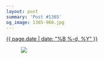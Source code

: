 ```yaml
---
layout: post
summary: 'Post #1365'
og_image: 1365-960.jpg
---
```


<p>
 <time>
  <a href="/1365">
   {{ page.date | date: "%B %-d, %Y" }}
  </a>
 </time>
 <a href="/1365">
  <figure data-taken="5/9/2021">
   <img sizes="(min-width: 700px) 50vw, calc(100vw - 2rem)" src="{{ site.assets_url }}/1365-480.jpg" srcset="{{ site.assets_url }}/1365-240.jpg 240w, {{ site.assets_url }}/1365-480.jpg 480w, {{ site.assets_url }}/1365-720.jpg 720w, {{ site.assets_url }}/1365-960.jpg 960w"/>
  </figure>
 </a>
</p>
